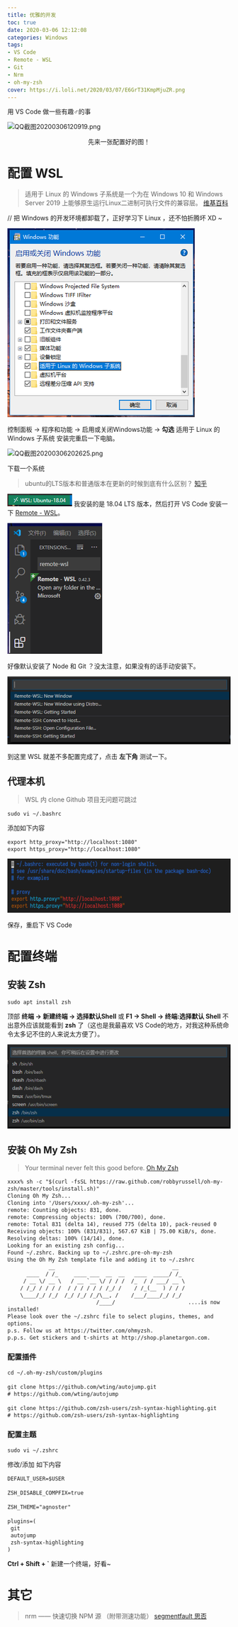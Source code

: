 ```yaml
---
title: 优雅的开发
toc: true
date: 2020-03-06 12:12:08
categories: Windows
tags:
- VS Code
- Remote - WSL
- Git
- Nrm
- oh-my-zsh
cover: https://i.loli.net/2020/03/07/E6GrT31KmpMjuZR.png
---
```

用 VS Code 做一些有趣♂的事
<!-- more -->
![QQ截图20200306120919.png](https://piccdn.freejishu.com/images/2020/03/06/Pn5d3p.png)
<center>先来一张配置好的图！</center>

# 配置 WSL
> 适用于 Linux 的 Windows 子系统是一个为在 Windows 10 和 Windows Server 2019 上能够原生运行Linux二进制可执行文件的兼容层。 [维基百科](https://zh.wikipedia.org/zh-cn/%E9%80%82%E7%94%A8%E4%BA%8E_Linux_%E7%9A%84_Windows_%E5%AD%90%E7%B3%BB%E7%BB%9F)

// 把 Windows 的开发环境都卸载了，正好学习下 Linux ，还不怕折腾坏 XD ~

![QQ截图20200306124543.png](/images/QQ截图20200306124543.png)

控制面板 -> 程序和功能 -> 启用或关闭Windows功能 -> **勾选** 适用于 Linux 的 Windows 子系统 安装完重启一下电脑。

![QQ截图20200306202625.png](https://piccdn.freejishu.com/images/2020/03/06/Pn5uhr.png)

下载一个系统

> ubuntu的LTS版本和普通版本在更新的时候到底有什么区别？ [知乎](https://www.zhihu.com/question/54699176)

![QQ截图20200306124720.png](/images/QQ截图20200306124720.png) 我安装的是 18.04 LTS 版本，然后打开 VS Code 安装一下 [Remote - WSL](https://marketplace.visualstudio.com/items?itemName=ms-vscode-remote.remote-wsl)。

![QQ截图20200306130610.png](/images/QQ截图20200306130610.png)

好像默认安装了 Node 和 Git ？没太注意，如果没有的话手动安装下。

![QQ图片20200306132630.png](/images/QQ图片20200306132630.png)

到这里 WSL 就差不多配置完成了，点击 **左下角** 测试一下。

## 代理本机
> WSL 内 clone Github 项目无问题可跳过

```
sudo vi ~/.bashrc
```

添加如下内容

```
export http_proxy="http://localhost:1080"
export https_proxy="http://localhost:1080"
```

![QQ截图20200307123251.png](/images/QQ截图20200307123251.png)

保存，重启下 VS Code

# 配置终端

## 安装 Zsh

```
sudo apt install zsh
```
顶部 **终端 -> 新建终端 -> 选择默认Shell** 或 **F1 -> Shell -> 终端:选择默认 Shell** 不出意外应该就能看到 **zsh** 了（这也是我最喜欢 VS Code的地方，对我这种系统命令太多记不住的人来说太方便了）。

![QQ截图20200306204902.png](/images/QQ截图20200306204902.png)

## 安装 Oh My Zsh

> Your terminal never felt this good before. [Oh My Zsh](https://ohmyz.sh)

```
xxxx% sh -c "$(curl -fsSL https://raw.github.com/robbyrussell/oh-my-zsh/master/tools/install.sh)" 
Cloning Oh My Zsh...
Cloning into '/Users/xxxx/.oh-my-zsh'...
remote: Counting objects: 831, done.
remote: Compressing objects: 100% (700/700), done.
remote: Total 831 (delta 14), reused 775 (delta 10), pack-reused 0
Receiving objects: 100% (831/831), 567.67 KiB | 75.00 KiB/s, done.
Resolving deltas: 100% (14/14), done.
Looking for an existing zsh config...
Found ~/.zshrc. Backing up to ~/.zshrc.pre-oh-my-zsh
Using the Oh My Zsh template file and adding it to ~/.zshrc
             __                                     __   
      ____  / /_     ____ ___  __  __   ____  _____/ /_  
     / __ \/ __ \   / __ `__ \/ / / /  /_  / / ___/ __ \ 
    / /_/ / / / /  / / / / / / /_/ /    / /_(__  ) / / / 
    \____/_/ /_/  /_/ /_/ /_/\__, /    /___/____/_/ /_/  
                            /____/                       ....is now installed!
Please look over the ~/.zshrc file to select plugins, themes, and options.
p.s. Follow us at https://twitter.com/ohmyzsh.
p.p.s. Get stickers and t-shirts at http://shop.planetargon.com.
```

### 配置插件

```
cd ~/.oh-my-zsh/custom/plugins

git clone https://github.com/wting/autojump.git
# https://github.com/wting/autojump

git clone https://github.com/zsh-users/zsh-syntax-highlighting.git
# https://github.com/zsh-users/zsh-syntax-highlighting
```

### 配置主题

```
sudo vi ~/.zshrc
```

修改/添加 如下内容

```
DEFAULT_USER=$USER

ZSH_DISABLE_COMPFIX=true

ZSH_THEME="agnoster"

plugins=(
 git
 autojump
 zsh-syntax-highlighting
)
```

**Ctrl + Shift + `** 新建一个终端，好看~

# 其它
> nrm —— 快速切换 NPM 源 （附带测速功能） [segmentfault 思否](https://segmentfault.com/a/1190000000473869)
